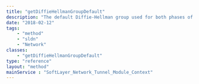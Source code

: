 ```yaml
---
title: "getDiffieHellmanGroupDefault"
description: "The default Diffie-Hellman group used for both phases of the negotiation process.  The default value is set to 2. "
date: "2018-02-12"
tags:
    - "method"
    - "sldn"
    - "Network"
classes:
    - "getDiffieHellmanGroupDefault"
type: "reference"
layout: "method"
mainService : "SoftLayer_Network_Tunnel_Module_Context"
---
```

